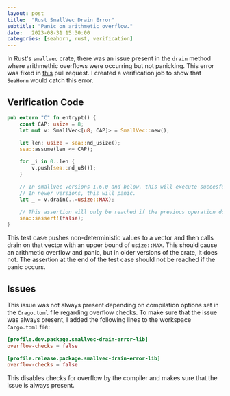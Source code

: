```yaml
---
layout: post
title:  "Rust SmallVec Drain Error"
subtitle: "Panic on arithmetic overflow."
date:   2023-08-31 15:30:00
categories: [seahorn, rust, verification]
---
```


In Rust's `smallvec` crate, there was an issue present in the `drain` method where arithmethic overflows were occurring but not panicking. This error was fixed in [this](https://github.com/servo/rust-smallvec/pull/259) pull request. I created a verification job to show that `SeaHorn` would catch this error.

## Verification Code

```rust
pub extern "C" fn entrypt() {
    const CAP: usize = 8;
    let mut v: SmallVec<[u8; CAP]> = SmallVec::new();

    let len: usize = sea::nd_usize();
    sea::assume(len <= CAP);

    for _i in 0..len {
        v.push(sea::nd_u8());
    }

    // In smallvec versions 1.6.0 and below, this will execute succesfully.
    // In newer versions, this will panic.
    let _ = v.drain(..=usize::MAX);

    // This assertion will only be reached if the previous operation doesn't panic.
    sea::sassert!(false);
}
```

This test case pushes non-deterministic values to a vector and then calls drain on that vector with an upper bound of `usize::MAX`. This should cause an arithmetic overflow and panic, but in older versions of the crate, it does not. The assertion at the end of the test case should not be reached if the panic occurs.

## Issues

This issue was not always present depending on compilation options set in the `Crago.toml` file regarding overflow checks. To make sure that the issue was always present, I added the following lines to the workspace `Cargo.toml` file:

```toml
[profile.dev.package.smallvec-drain-error-lib]
overflow-checks = false

[profile.release.package.smallvec-drain-error-lib]
overflow-checks = false
```

This disables checks for overflow by the compiler and makes sure that the issue is always present.
